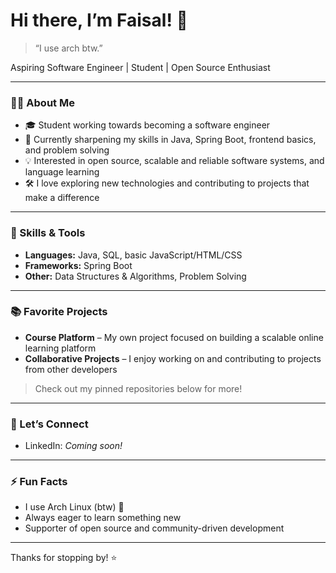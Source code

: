 # Hi there, I’m Faisal! 👋

> “I use arch btw.”

Aspiring Software Engineer | Student | Open Source Enthusiast

---

### 👨‍💻 About Me

- 🎓 Student working towards becoming a software engineer
- 🌱 Currently sharpening my skills in Java, Spring Boot, frontend basics, and problem solving
- 💡 Interested in open source, scalable and reliable software systems, and language learning
- 🛠️ I love exploring new technologies and contributing to projects that make a difference

---

### 🚀 Skills & Tools

- **Languages:** Java, SQL, basic JavaScript/HTML/CSS
- **Frameworks:** Spring Boot
- **Other:** Data Structures & Algorithms, Problem Solving

---

### 📚 Favorite Projects

- **Course Platform** – My own project focused on building a scalable online learning platform
- **Collaborative Projects** – I enjoy working on and contributing to projects from other developers

> Check out my pinned repositories below for more!

---

### 🤝 Let’s Connect

- LinkedIn: _Coming soon!_

---

### ⚡ Fun Facts

- I use Arch Linux (btw) 🐧
- Always eager to learn something new
- Supporter of open source and community-driven development

---

Thanks for stopping by! ⭐
